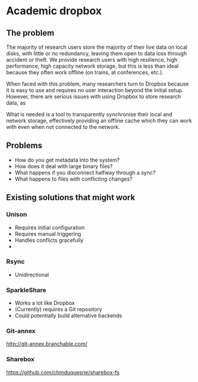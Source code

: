# Academic dropbox

## The problem

The majority of research users store the majority of their live data on local disks, with little or no redundancy, leaving them open to data loss through accident or theft. We provide research users with high resilience, high performance, high capacity network storage, but this is less than ideal because they often work offline (on trains, at conferences, etc.).

When faced with this problem, many researchers turn to Dropbox because it is easy to use and requires no user interaction beyond the initial setup. However, there are serious issues with using Dropbox to store research data, as 

What is needed is a tool to transparently synchronise their local and network storage, effectively providing an offline cache which they can work with even when not connected to the network.

## Problems

* How do you get metadata into the system?
* How does it deal with large binary files?
* What happens if you disconnect halfway through a sync?
* What happens to files with conflicting changes?

## Existing solutions that might work

### Unison

* Requires initial configuration
* Requires manual triggering
* Handles conflicts gracefully
* 

### Rsync

* Unidirectional

### SparkleShare

* Works a lot like Dropbox
* (Currently) requires a Git repository
* Could potentially build alternative backends

### Git-annex

http://git-annex.branchable.com/

### Sharebox

https://github.com/chmduquesne/sharebox-fs



